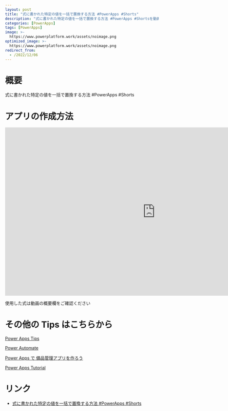 ```yaml
---
layout: post
title: "式に書かれた特定の値を一括で置換する方法 #PowerApps #Shorts"
description: "式に書かれた特定の値を一括で置換する方法 #PowerApps #Shortsを動画で分かりやすく解説"
categories: [PowerApps]
tags: [PowerApps]
image: >-
  https://www.powerplatform.work/assets/noimage.png
optimized_image: >-
  https://www.powerplatform.work/assets/noimage.png
redirect_from:
  - /2022/12/06
---
```



#  概要

式に書かれた特定の値を一括で置換する方法 #PowerApps #Shorts


# アプリの作成方法

<iframe width="983" height="553" src="https://www.youtube.com/embed/EhitZl2uWAs" title="YouTube video player" frameborder="0" allow="accelerometer; autoplay; clipboard-write; encrypted-media; gyroscope; picture-in-picture" allowfullscreen></iframe>


使用した式は動画の概要欄をご確認ください


# その他の Tips はこちらから

[Power Apps Tips](https://www.youtube.com/watch?v=VrAQf3JQ7yM&list=PLVhFi1fb3DqakSLVMn22DDcySXh9jtzi- )


[Power Automate](https://www.youtube.com/watch?v=-YnJYT0ASEM&list=PLVhFi1fb3Dqbzic6GieqnLFgD3aTj-eHA)


[Power Apps で 備品管理アプリを作ろう](https://www.youtube.com/playlist?list=PLVhFi1fb3DqZM3HKb8Hea6XEL96990Fyn)


[Power Apps Tutorial](https://www.youtube.com/playlist?list=PLVhFi1fb3DqalxpL974VvAJvV4iWoSbe_)


# リンク


- [式に書かれた特定の値を一括で置換する方法 #PowerApps #Shorts](https://www.youtube.com/watch?v=EhitZl2uWAs)

